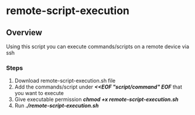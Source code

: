 # remote-script-execution
## Overview
Using this script you can execute commands/scripts on a remote device via ssh
### Steps
1. Download remote-script-execution.sh file
2. Add the commands/script under **_<<EOF "script/command" EOF_** that you want to execute
3. Give executable permission _**chmod +x remote-script-execution.sh**_
5. Run _**./remote-script-execution.sh**_

